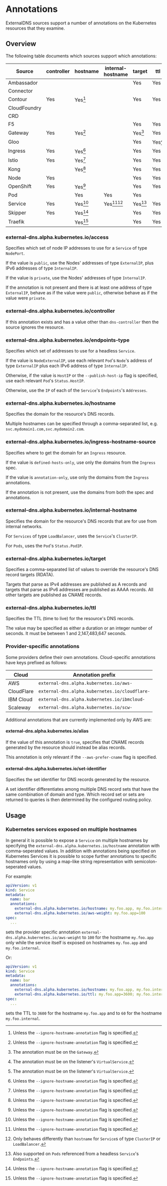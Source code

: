 # Annotations

ExternalDNS sources support a number of annotations on the Kubernetes resources that they examine.

## Overview

The following table documents which sources support which annotations:

| Source       | controller | hostname | internal-hostname | target  | ttl     | (provider-specific) |
|--------------|------------|----------|-------------------|---------|---------|---------------------|
| Ambassador   |            |          |                   | Yes     | Yes     | Yes                 |
| Connector    |            |          |                   |         |         |                     |
| Contour      | Yes        | Yes[^1]  |                   | Yes     | Yes     | Yes                 |
| CloudFoundry |            |          |                   |         |         |                     |
| CRD          |            |          |                   |         |         |                     |
| F5           |            |          |                   | Yes     | Yes     |                     |
| Gateway      | Yes        | Yes[^1]  |                   | Yes[^4] | Yes     | Yes                 |
| Gloo         |            |          |                   | Yes     | Yes[^5] | Yes[^5]             |
| Ingress      | Yes        | Yes[^1]  |                   | Yes     | Yes     | Yes                 |
| Istio        | Yes        | Yes[^1]  |                   | Yes     | Yes     | Yes                 |
| Kong         |            | Yes[^1]  |                   | Yes     | Yes     | Yes                 |
| Node         | Yes        |          |                   | Yes     | Yes     |                     |
| OpenShift    | Yes        | Yes[^1]  |                   | Yes     | Yes     | Yes                 |
| Pod          |            | Yes      | Yes               | Yes     |         |                     |
| Service      | Yes        | Yes[^1]  | Yes[^1][^2]       | Yes[^3] | Yes     | Yes                 |
| Skipper      | Yes        | Yes[^1]  |                   | Yes     | Yes     | Yes                 |
| Traefik      |            | Yes[^1]  |                   | Yes     | Yes     | Yes                 |

[^1]: Unless the `--ignore-hostname-annotation` flag is specified.
[^2]: Only behaves differently than `hostname` for `Service`s of type `ClusterIP` or `LoadBalancer`.
[^3]: Also supported on `Pods` referenced from a headless `Service`'s `Endpoints`.
[^4]: The annotation must be on the `Gateway`.
[^5]: The annotation must be on the listener's `VirtualService`.

### external-dns.alpha.kubernetes.io/access

Specifies which set of node IP addresses to use for a `Service` of type `NodePort`.

If the value is `public`, use the Nodes' addresses of type `ExternalIP`, plus IPv6 addresses of type `InternalIP`.

If the value is `private`, use the Nodes' addresses of type `InternalIP`.

If the annotation is not present and there is at least one address of type `ExternalIP`,
behave as if the value were `public`, otherwise behave as if the value were `private`.

### external-dns.alpha.kubernetes.io/controller

If this annotation exists and has a value other than `dns-controller` then the source ignores the resource.

### external-dns.alpha.kubernetes.io/endpoints-type

Specifies which set of addresses to use for a headless `Service`.

If the value is `NodeExternalIP`, use each relevant `Pod`'s `Node`'s address of type `ExternalIP`
plus each IPv6 address of type `InternalIP`.

Otherwise, if the value is `HostIP` or the `--publish-host-ip` flag is specified, use
each relevant `Pod`'s `Status.HostIP`.

Otherwise, use the `IP` of each of the `Service`'s `Endpoints`'s `Addresses`.

### external-dns.alpha.kubernetes.io/hostname

Specifies the domain for the resource's DNS records. 

Multiple hostnames can be specified through a comma-separated list, e.g.
`svc.mydomain1.com,svc.mydomain2.com`.

### external-dns.alpha.kubernetes.io/ingress-hostname-source

Specifies where to get the domain for an `Ingress` resource.

If the value is `defined-hosts-only`, use only the domains from the `Ingress` spec.

If the value is `annotation-only`, use only the domains from the `Ingress` annotations.

If the annotation is not present, use the domains from both the spec and annotations.

### external-dns.alpha.kubernetes.io/internal-hostname

Specifies the domain for the resource's DNS records that are for use from internal networks.

For `Services` of type `LoadBalancer`, uses the `Service`'s `ClusterIP`.

For `Pods`, uses the `Pod`'s `Status.PodIP`.

### external-dns.alpha.kubernetes.io/target

Specifies a comma-separated list of values to override the resource's DNS record targets (RDATA).

Targets that parse as IPv4 addresses are published as A records and
targets that parse as IPv6 addresses are published as AAAA records. All other targets
are published as CNAME records.

### external-dns.alpha.kubernetes.io/ttl

Specifies the TTL (time to live) for the resource's DNS records.

The value may be specified as either a duration or an integer number of seconds.
It must be between 1 and 2,147,483,647 seconds.

### Provider-specific annotations

Some providers define their own annotations. Cloud-specific annotations have keys prefixed as follows:

| Cloud      | Annotation prefix                              |
|------------|------------------------------------------------|
| AWS        | `external-dns.alpha.kubernetes.io/aws-`        |
| CloudFlare | `external-dns.alpha.kubernetes.io/cloudflare-` |
| IBM Cloud  | `external-dns.alpha.kubernetes.io/ibmcloud-`   |
| Scaleway   | `external-dns.alpha.kubernetes.io/scw-`        |

Additional annotations that are currently implemented only by AWS are:

#### external-dns.alpha.kubernetes.io/alias

If the value of this annotation is `true`, specifies that CNAME records generated by the
resource should instead be alias records.

This annotation is only relevant if the `--aws-prefer-cname` flag is specified.

#### external-dns.alpha.kubernetes.io/set-identifier

Specifies the set identifier for DNS records generated by the resource.

A set identifier differentiates among multiple DNS record sets that have the same combination of domain and type.
Which record set or sets are returned to queries is then determined by the configured routing policy.

## Usage

### Kubernetes services exposed on multiple hostnames

In general it is possible to expose a `Service` on multiple hostnames by specifying the 
`external-dns.alpha.kubernetes.io/hostname` annotation with comma-seperated values. In addition with annotations being 
specified on Kubernetes Services it is possible to scope further annotations to specific hostnames only by using a 
map-like string representation with semicolon-seperated values. 

For example:
```yaml
apiVersion: v1
kind: Service
metadata:
  name: bar
  annotations:
    external-dns.alpha.kubernetes.io/hostname: my.foo.app, my.foo.internal
    external-dns.alpha.kubernetes.io/aws-weight: my.foo.app=100
spec:
  ...
```
sets the provider specific annotation `external-dns.alpha.kubernetes.io/aws-weight` to `100` for the hostname 
`my.foo.app` only while the service itself is exposed on hostnames `my.foo.app` and `my.foo.internal`.

Or: 
```yaml
apiVersion: v1
kind: Service
metadata:
  name: bar
  annotations:
    external-dns.alpha.kubernetes.io/hostname: my.foo.app, my.foo.internal
    external-dns.alpha.kubernetes.io/ttl: my.foo.app=3600; my.foo.internal=60
spec:
  ...
```
sets the TTL to `3600` for the hostname `my.foo.app` and to `60` for the hostname `my.foo.internal`.